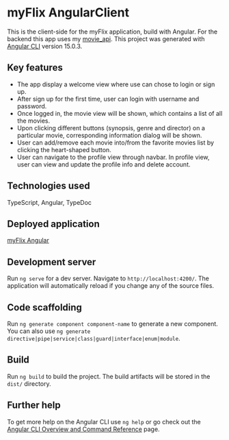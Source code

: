 # myFlix AngularClient

This is the client-side for the myFlix application, build with Angular. For the backend this app uses my [movie_api](https://github.com/faratim/movie_api).
This project was generated with [Angular CLI](https://github.com/angular/angular-cli) version 15.0.3.

## Key features

- The app display a welcome view where use can chose to login or sign up.
- After sign up for the first time, user can login with username and password.
- Once logged in, the movie view will be shown, which contains a list of all the movies.
- Upon clicking different buttons (synopsis, genre and director) on a particular movie, corresponding information dialog will be shown.
- User can add/remove each movie into/from the favorite movies list by clicking the heart-shaped button.
- User can navigate to the profile view through navbar. In profile view, user can view and update the profile info and delete account.

## Technologies used

TypeScript, Angular, TypeDoc

## Deployed application

[myFlix Angular](https://faratim.github.io/myFlix-angular-live)

##

## Development server

Run `ng serve` for a dev server. Navigate to `http://localhost:4200/`. The application will automatically reload if you change any of the source files.

## Code scaffolding

Run `ng generate component component-name` to generate a new component. You can also use `ng generate directive|pipe|service|class|guard|interface|enum|module`.

## Build

Run `ng build` to build the project. The build artifacts will be stored in the `dist/` directory.

<!-- ## Running unit tests

Run `ng test` to execute the unit tests via [Karma](https://karma-runner.github.io). -->

<!-- ## Running end-to-end tests

Run `ng e2e` to execute the end-to-end tests via a platform of your choice. To use this command, you need to first add a package that implements end-to-end testing capabilities. -->

## Further help

To get more help on the Angular CLI use `ng help` or go check out the [Angular CLI Overview and Command Reference](https://angular.io/cli) page.

<!-- ## App showcase
<img alt="A screenshot of the welcome-page in myFlix App" src="/img/Screenshot1.png" width="100%">
<img alt="A screenshot of the movie-page in myFlix App" src="/img/Screenshot4.png" width="100%">
<img alt="A screenshot of the profile-page in myFlix App" src="/img/Screenshot3.png" width="100%"> -->

